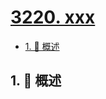 # [3220. xxx](https://github.com/Tdahuyou/TNotes.leetcode/tree/main/notes/3220.%20xxx)

<!-- region:toc -->

- [1. 📝 概述](#1--概述)

<!-- endregion:toc -->

## 1. 📝 概述
